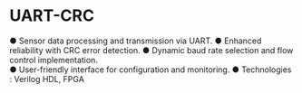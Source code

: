 # UART-CRC
● Sensor data processing and transmission via UART. 
● Enhanced reliability with CRC error detection. 
● Dynamic baud rate selection and flow control implementation.  
● User-friendly interface for configuration and monitoring. 
● Technologies : Verilog HDL, FPGA
